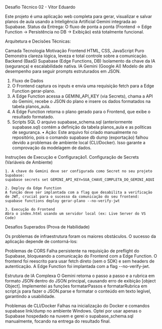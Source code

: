   Desafio Técnico 02 - Vitor Eduardo

Este projeto é uma aplicação web completa para gerar, visualizar e salvar planos de aula usando a Inteligência Artificial Gemini integrada ao Supabase.
Status da Entrega: O fluxo de ponta a ponta (Frontend → Edge Function → Persistência no DB → Exibição) está totalmente funcional.

 Arquitetura e Decisões Técnicas:
 
  Camada	Tecnologia	Motivação
Frontend	HTML, CSS, JavaScript Puro	Demonstra clareza lógica, leveza e total controle sobre a comunicação.
Backend (BaaS)	Supabase (Edge Functions, DB)	Isolamento da chave da IA (segurança) e escalabilidade nativa.
IA	Gemini (Google AI)	Modelo de alto desempenho para seguir prompts estruturados em JSON.
  1. Fluxo de Dados
  2.	O Frontend captura os inputs e envia uma requisição fetch para a Edge Function gerar-plano.
  3.	A Edge Function acessa a GEMINI_API_KEY (via Secrets), chama a API do Gemini, recebe o JSON do plano e insere os dados formatados na tabela planos_aula.
  4.	A Edge Function retorna o plano gerado para o Frontend, que exibe o resultado formatado.
  5. Scripts SQL
O arquivo supabase_schema.sql (anteriormente supabase.sql) contém a definição da tabela planos_aula e as políticas de segurança.
•	Ação: Este arquivo foi criado manualmente no repositório, pois o comando supabase db dump (exportação) falhou devido a problemas de ambiente local (CLI/Docker). Isso garante a comprovação da modelagem de dados.

  Instruções de Execução e Configuração1. Configuração de Secrets (Variáveis de Ambiente)
  
    1. A chave do Gemini deve ser configurada como Secret no seu projeto Supabase:
    supabase secrets set GEMINI_API_KEY=SUA_CHAVE_COMPLETA_DO_GEMINI_AQUI
    
    2. Deploy da Edge Function
    A função deve ser implantada com a flag que desabilita a verificação de JWT, crucial para o sucesso da comunicação do seu frontend:
    supabase functions deploy gerar-plano --no-verify-jwt
    
    3. Execução do Frontend
    Abra o index.html usando um servidor local (ex: Live Server do VS Code)
    
  Desafios Superados (Prova de Habilidade)
  
Os problemas de infraestrutura foram os maiores obstáculos. O sucesso da aplicação depende de contorná-los:

Problemas de CORS	Falha persistente na requisição de preflight do Supabase, bloqueando a comunicação do Frontend com a Edge Function.	O frontend foi reescrito para usar fetch direto (sem o SDK) e sem headers de autenticação. A Edge Function foi implantada com a flag --no-verify-jwt.

Estrutura de IA Complexa	O Gemini retorna o passo a passo e a rubrica em formato JSON dentro do JSON principal, causando erro de exibição [object Object].	Implementei as funções formatarPassos e formatarRubrica em script.js para fazer o JSON.parse e formatar o conteúdo em texto legível, garantindo a usabilidade.

Problemas de CLI/Docker	Falhas na inicialização do Docker e comandos supabase link/dump no ambiente Windows.	Optei por usar apenas o Supabase hospedado na nuvem e gerei o supabase_schema.sql manualmente, focando na entrega do resultado final.

